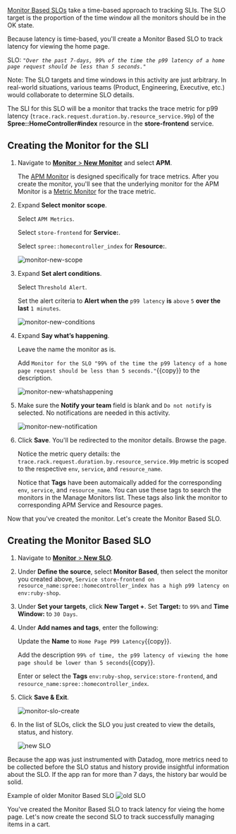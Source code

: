 <a href="https://docs.datadoghq.com/monitors/service_level_objectives/monitor/" target="_blank">Monitor Based SLOs</a> take a time-based approach to tracking SLIs. The SLO target is the proportion of the time window all the monitors should be in the OK state. 

Because latency is time-based, you'll create a Monitor Based SLO to track latency for viewing the home page.

SLO:
*`"Over the past 7-days, 99% of the time the p99 latency of a home page request should be less than 5 seconds."`*

Note: The SLO targets and time windows in this activity are just arbitrary. In real-world situations, various teams (Product, Engineering, Executive, etc.) would collaborate to determine SLO details.

The SLI for this SLO will be a monitor that tracks the trace metric for p99 latency (`trace.rack.request.duration.by.resource_service.99p`) of the **Spree::HomeController#index** resource in the **store-frontend** service. 

## Creating the Monitor for the SLI

1. Navigate to <a href="https://app.datadoghq.com/monitors#/create" target="_datadog">**Monitor** > **New Monitor**</a> and select **APM**.

   The <a href="https://docs.datadoghq.com/monitors/monitor_types/apm/?tab=apmmetrics" target="_blank">APM Monitor</a> is designed specifically for trace metrics. After you create the monitor, you'll see that the underlying monitor for the APM Monitor is a <a href="https://docs.datadoghq.com/monitors/monitor_types/metric" target="_blank">Metric Monitor</a> for the trace metric.

2. Expand **Select monitor scope**.
   
   Select `APM Metrics`. 
   
   Select `store-frontend` for **Service:**.
   
   Select `spree::homecontroller_index` for **Resource:**.

   ![monitor-new-scope](slopractice/assets/monitor-new-scope.png)

3. Expand **Set alert conditions**.

   Select `Threshold Alert`. 
   
   Set the alert criteria to **Alert when the** `p99 latency` **is** `above` `5` **over the last** `1 minutes`.

   ![monitor-new-conditions](slopractice/assets/monitor-new-conditions.png)

4. Expand **Say what’s happening**.

   Leave the name the monitor as is.
   
   Add `Monitor for the SLO "99% of the time the p99 latency of a home page request should be less than 5 seconds."`{{copy}} to the description.

   ![monitor-new-whatshappening](slopractice/assets/monitor-new-whatshappening.png)

5. Make sure the **Notify your team** field is blank and `Do not notify` is selected. No notifications are needed in this activity.

   ![monitor-new-notification](slopractice/assets/monitor-new-notification.png)

6. Click **Save**. You'll be redirected to the monitor details. Browse the page.

   Notice the metric query details: the `trace.rack.request.duration.by.resource_service.99p` metric is scoped to the respective `env`, `service`, and `resource_name`.
   
   Notice that **Tags** have been automaically added for the corresponding `env`, `service`, and `resource_name`. You can use these tags to search the monitors in the Manage Monitors list. These tags also link the monitor to corresponding APM Service and Resource pages.

Now that you've created the monitor. Let's create the Monitor Based SLO.

## Creating the Monitor Based SLO

1. Navigate to <a href="https://app.datadoghq.com/slo/new" target="_datadog">**Monitor** > **New SLO**</a>.

2. Under **Define the source**, select **Monitor Based**, then select the monitor you created above, `Service store-frontend on resource_name:spree::homecontroller_index has a high p99 latency on env:ruby-shop`.

3. Under **Set your targets**, click **New Target +**. Set **Target:** to `99%` and **Time Window:** to `30 Days`.

4. Under **Add names and tags**, enter the following:

   Update the **Name** to `Home Page P99 Latency`{{copy}}.
   
   Add the description `99% of time, the p99 latency of viewing the home page should be lower than 5 seconds`{{copy}}.
   
   Enter or select the **Tags** `env:ruby-shop`, `service:store-frontend`, and `resource_name:spree::homecontroller_index`.

5. Click **Save & Exit**.
   
   ![monitor-slo-create](slopractice/assets/monitor-slo-create.png)

6. In the list of SLOs, click the SLO you just created to view the details, status, and history.

   ![new SLO](slopractice/assets/monitor-slo-new.png)

Because the app was just instrumented with Datadog, more metrics need to be collected before the SLO status and history provide insightful information about the SLO. If the app ran for more than 7 days, the history bar would be solid.

Example of older Monitor Based SLO
![old SLO](slopractice/assets/monitor-slo-7-days.png)

You've created the Monitor Based SLO to track latency for vieing the home page. Let's now create the second SLO to track successfully managing items in a cart.